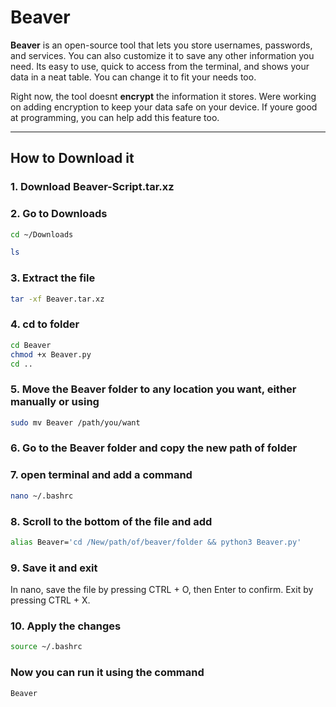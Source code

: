 # Beaver

 **Beaver** is an open-source tool that lets you store usernames, passwords, and services. You can also customize it to save any other information you need. Its easy to use, quick to access from the terminal, and shows your data in a neat table. You can change it to fit your needs too.

 Right now, the tool doesnt **encrypt** the information it stores. Were working on adding encryption to keep your data safe on your device. If youre good at programming, you can help add this feature too. 
___
## How to Download it 

### 1.  Download **Beaver-Script.tar.xz**

### 2. Go to Downloads
```bash
cd ~/Downloads
```
```bash
ls
```

### 3. Extract the file
```bash
tar -xf Beaver.tar.xz
```
### 4. cd to folder 
```bash
cd Beaver
chmod +x Beaver.py
cd ..
```
###
### 5. Move the Beaver folder to any location you want, either manually or using 
```bash
sudo mv Beaver /path/you/want
``` 
### 6. Go to the Beaver folder and copy the new path of folder 

### 7. open terminal and add a command 
```bash
nano ~/.bashrc 
```
### 8. Scroll to the bottom of the file and add
```bash
alias Beaver='cd /New/path/of/beaver/folder && python3 Beaver.py'
```
### 9. Save it and exit
In nano, save the file by pressing CTRL + O, then Enter to confirm. Exit by pressing CTRL + X.
### 10. Apply the changes
```bash
source ~/.bashrc
```
### Now you can run it using the command
```bash
Beaver
```

